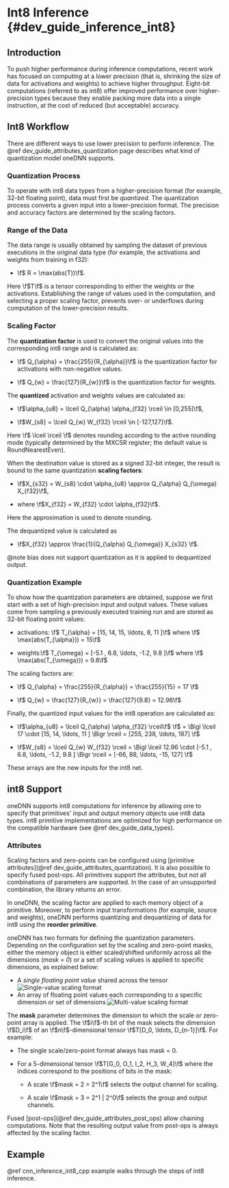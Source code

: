 Int8 Inference {#dev_guide_inference_int8}
==========================================

## Introduction

To push higher performance during inference computations, recent work has
focused on computing at a lower precision (that is, shrinking the size of data
for activations and weights) to achieve higher throughput. Eight-bit
computations (referred to as int8) offer improved performance over
higher-precision types because they enable packing more data into a single
instruction, at the cost of reduced (but acceptable) accuracy.

## Int8 Workflow

There are different ways to use lower precision to perform inference. The
@ref dev_guide_attributes_quantization page describes what kind of
quantization model oneDNN supports.

### Quantization Process
To operate with int8 data types from a higher-precision format (for example,
32-bit floating point), data must first be _quantized_. The quantization
process converts a given input into a lower-precision format. The precision and
accuracy factors are determined by the scaling factors.

### Range of the Data
The data range is usually obtained by sampling the dataset of previous
executions in the original data type (for example, the activations and weights
from training in f32):

+ \f$ R = \max(abs(T))\f$.

Here \f$T\f$ is a tensor corresponding to either the weights or the
activations. Establishing the range of values used in the computation, and
selecting a proper scaling factor, prevents over- or underflows during
computation of the lower-precision results.

### Scaling Factor
The **quantization factor** is used to convert the
original values into the corresponding int8 range and is calculated as:

+ \f$ Q_{\alpha} = \frac{255}{R_{\alpha}}\f$ is the
quantization factor for activations with non-negative values.

+ \f$ Q_{w} = \frac{127}{R_{w}}\f$ is the quantization factor for weights.

The **quantized** activation and weights values are calculated as:

+ \f$\alpha_{u8} = \lceil Q_{\alpha} \alpha_{f32} \rceil \in [0,255]\f$,

+ \f$W_{s8} = \lceil Q_{w} W_{f32} \rceil \in [-127,127]\f$.

Here \f$ \lceil \rceil \f$ denotes rounding according to the active rounding
mode (typically determined by the MXCSR register; the default value is
RoundNearestEven).

When the destination value is stored as a signed 32-bit integer, the result is
bound to the same quantization **scaling factors**:

+ \f$X_{s32} = W_{s8} \cdot \alpha_{u8} \approx Q_{\alpha} Q_{\omega} X_{f32}\f$,

+ where \f$X_{f32} = W_{f32} \cdot \alpha_{f32}\f$.

Here the approximation is used to denote rounding.

The dequantized value is calculated as

+ \f$X_{f32} \approx \frac{1}{Q_{\alpha} Q_{\omega}} X_{s32} \f$.

@note bias does not support quantization as it is applied to dequantized output.

### Quantization Example
To show how the quantization parameters are obtained, suppose we first start
with a set of high-precision input and output values. These values come from
sampling a previously executed training run and are stored as 32-bit floating
point values:

+ activations: \f$ T_{\alpha} = [15, 14, 15, \ldots, 8, 11 ]\f$
  where \f$ \max(abs(T_{\alpha})) = 15\f$

+ weights:\f$ T_{\omega} = [-5.1 , 6.8, \ldots, -1.2, 9.8 ]\f$
  where \f$ \max(abs(T_{\omega})) = 9.8\f$

The scaling factors are:

+ \f$ Q_{\alpha} = \frac{255}{R_{\alpha}} = \frac{255}{15} = 17 \f$

+ \f$ Q_{w} = \frac{127}{R_{w}} = \frac{127}{9.8} = 12.96\f$

Finally, the quantized input values for the int8 operation are calculated as:

+ \f$\alpha_{u8} = \lceil Q_{\alpha} \alpha_{f32} \rceil\f$
   \f$ = \Bigl \lceil 17 \cdot [15, 14, \ldots, 11 ] \Bigr \rceil = [255, 238, \ldots, 187] \f$

+ \f$W_{s8} = \lceil Q_{w} W_{f32} \rceil
    = \Bigl \lceil 12.96 \cdot [-5.1 , 6.8, \ldots, -1.2, 9.8 ] \Bigr \rceil
    = [-66, 88, \ldots, -15, 127] \f$

These arrays are the new inputs for the int8 net.

## int8 Support

oneDNN supports int8 computations for inference by allowing one to specify that
primitives' input and output memory objects use int8 data types. int8
primitive implementations are optimized for high performance on the compatible
hardware (see @ref dev_guide_data_types).

### Attributes

Scaling factors and zero-points can be configured using [primitive
attributes](@ref dev_guide_attributes_quantization). It is also
possible to specify fused post-ops. All primitives support the
attributes, but not all combinations of parameters are supported. In
the case of an unsupported combination, the library returns an error.

In oneDNN, the scaling factor are applied to each memory object of a primitive.
Moreover, to perform input transformations (for example, source and
weights), oneDNN performs quantizing and dequantizing of data for int8 using
the **reorder primitive**.

oneDNN has two formats for defining the quantization
parameters. Depending on the configuration set by the scaling and
zero-point masks, either the memory object is either scaled/shifted
uniformly across all the dimensions (_mask = 0_) or a set of scaling
values is applied to specific dimensions, as explained below:

* A *single floating point value* shared across the tensor
![Single-value scaling format](./images/img_singlescalar.png)
* An array of floating point values each corresponding to a specific
  dimension or set of dimensions ![Multi-value scaling format](./images/img_multiscalar.png)

The **mask** parameter determines the dimension to which the scale or
zero-point array is applied. The \f$i\f$-th bit of the mask selects
the dimension \f$D_i\f$ of an \f$n\f$-dimensional tensor
\f$T[D_0, \ldots, D_{n-1}]\f$. For example:

+ The single scale/zero-point format always has mask = 0.

+ For a 5-dimensional tensor \f$T[G_0, O_1, I_2, H_3, W_4]\f$ where the
  indices correspond to the positions of bits in the mask:

  + A scale \f$mask = 2 = 2^1\f$ selects the output channel for scaling.

  + A scale \f$mask = 3 = 2^1 | 2^0\f$ selects the group and output channels.

Fused [post-ops](@ref dev_guide_attributes_post_ops) allow chaining
computations. Note that the resulting output value from post-ops is always
affected by the scaling factor.

## Example

@ref cnn_inference_int8_cpp example walks through the steps of int8 inference.
